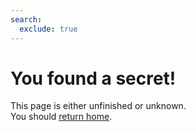 ```yaml
---
search:
  exclude: true
---
```


# You found a secret!
This page is either unfinished or unknown.  
You should [return home](./index.md).